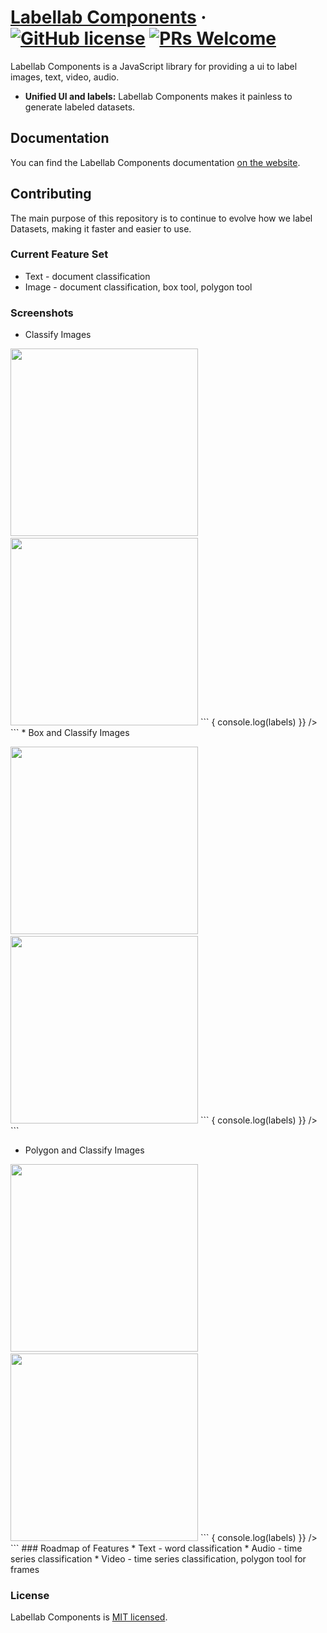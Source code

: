 # [Labellab Components](https://labellab.io/) &middot; [![GitHub license](https://img.shields.io/badge/license-MIT-blue.svg)](https://github.com/kev71187/labellab-components/blob/master/LICENSE) [![PRs Welcome](https://img.shields.io/badge/PRs-welcome-brightgreen.svg)](https://github.com/kev71187/labellab-components/pulls)

Labellab Components is a JavaScript library for providing a ui to label images, text, video, audio.

* **Unified UI and labels:** Labellab Components makes it painless to generate labeled datasets.

## Documentation

You can find the Labellab Components documentation [on the website](https://components.labellab.io).

## Contributing

The main purpose of this repository is to continue to evolve how we label Datasets, making it faster and easier to use.

### Current Feature Set
* Text - document classification
* Image - document classification, box tool, polygon tool

### Screenshots
* Classify Images
<p/>
<img height="300px" src="https://github.com/kev71187/labellab-components/raw/master/assets/classify-labeler.png"/>&emsp;<img height="300px" src="https://github.com/kev71187/labellab-components/raw/master/assets/classify-preview.png"/>
```
<Labeler
  key="some-unique-key-for-the-file"
  url="https://www.hakaimagazine.com/wp-content/uploads/header-bald-eagle-nests.jpg"
  fileType="image"
  labelType="classification"
  labelGeometry="none"
  previewSize={450}
  labelChoices={["bug","whale","bird","dog","cat","human"]}
  labels={[]}
  onComplete={(labels) => {
    console.log(labels)
  }}
/>
```
* Box and Classify Images
<p/>
<img height="300px" src="https://github.com/kev71187/labellab-components/raw/master/assets/box-labeler.png"/>&emsp;<img height="300px" src="https://github.com/kev71187/labellab-components/raw/master/assets/box-preview.png"/>
```
<Labeler
  key="some-unique-key-for-the-file"
  url="http://www.nba.com/media/history/chamberlain_reb_200.jpg"
  fileType="image"
  labelType="classification"
  labelGeometry="box"
  previewSize={450}
  labelChoices={["basketball","head","foot","arm","body"]}
  labels={[]}
  onComplete={(labels) => {
    console.log(labels)
  }}
/>
```

* Polygon and Classify Images
<p/>
<img height="300px" src="https://github.com/kev71187/labellab-components/raw/master/assets/polygon-labeler.png"/>&emsp;<img height="300px" src="https://github.com/kev71187/labellab-components/raw/master/assets/polygon-preview.png"/>
```
<Labeler
  key="some-unique-key-for-the-file"
  url="https://images.pond5.com/girl-driving-motorcycles-first-person-footage-084718933_prevstill.jpeg"
  fileType="image"
  labelType="classification"
  labelGeometry="polygon"
  previewSize={450}
  labelChoices={["car","motorcycle","road","person","body","stopped","outbound","inbound"]}
  labels={[]}
  onComplete={(labels) => {
    console.log(labels)
  }}
/>
```
### Roadmap of Features
* Text - word classification
* Audio - time series classification
* Video - time series classification, polygon tool for frames

### License

Labellab Components is [MIT licensed](./LICENSE).

